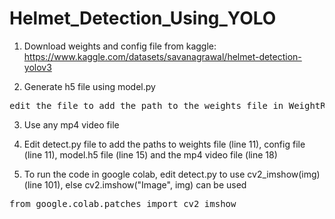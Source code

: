 # Helmet_Detection_Using_YOLO

1. Download weights and config file from kaggle:
https://www.kaggle.com/datasets/savanagrawal/helmet-detection-yolov3

2. Generate h5 file using model.py 
<pre>edit the file to add the path to the weights file in WeightReader (line 155)</pre>

3. Use any mp4 video file

4. Edit detect.py file to add the paths to weights file (line 11), config file (line 11), model.h5 file (line 15) and the mp4 video file (line 18)

5. To run the code in google colab, edit detect.py to use cv2_imshow(img) (line 101), else cv2.imshow("Image", img) can be used
<pre>
from google.colab.patches import cv2_imshow
</pre>
